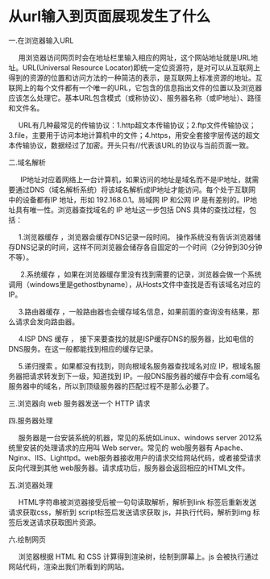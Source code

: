<h1>从url输入到页面展现发生了什么</h1>
<p>一.在浏览器输入URL</p>
<p>&nbsp&nbsp&nbsp&nbsp&nbsp用浏览器访问网页时会在地址栏里输入相应的网址，这个网站地址就是URL地址。URL(Universal Resource Locator)即统一定位资源符，是对可以从互联网上得到的资源的位置和访问方法的一种简洁的表示，是互联网上标准资源的地址。互联网上的每个文件都有一个唯一的URL，它包含的信息指出文件的位置以及浏览器应该怎么处理它。基本URL包含模式（或称协议）、服务器名称（或IP地址）、路径和文件名。</p>
<p>&nbsp&nbsp&nbsp&nbsp&nbspURL有几种最常见的传输协议：1.http超文本传输协议；2.ftp文件传输协议；3.file，主要用于访问本地计算机中的文件；4.https，用安全套接字层传送的超文本传输协议，数据经过了加密。开头只有//代表该URL的协议与当前页面一致。</p>
<p>二.域名解析</p>
<p>&nbsp&nbsp&nbsp&nbsp&nbsp IP地址对应着网络上一台计算机，如果访问的地址是域名而不是IP地址，就需要通过DNS（域名解析系统）将该域名解析成IP地址才能访问。每个处于互联网中的设备都有IP 地址，形如 192.168.0.1。局域网 IP 和公网 IP 是有差别的。IP地址具有唯一性。浏览器查找域名的 IP 地址这一步包括 DNS 具体的查找过程，包括：</p>
<p> &nbsp&nbsp&nbsp&nbsp&nbsp1.浏览器缓存 ，浏览器会缓存DNS记录一段时间。 操作系统没有告诉浏览器储存DNS记录的时间，这样不同浏览器会储存各自固定的一个时间（2分钟到30分钟不等）。</p>
<p> &nbsp&nbsp&nbsp&nbsp&nbsp 2.系统缓存 ，如果在浏览器缓存里没有找到需要的记录，浏览器会做一个系统调用（windows里是gethostbyname），从Hosts文件中查找是否有该域名对应的IP。</p>
<p> &nbsp&nbsp&nbsp&nbsp&nbsp3.路由器缓存 ，一般路由器也会缓存域名信息，如果前面的查询没有结果，那么请求会发向路由器。</p>
<p> &nbsp&nbsp&nbsp&nbsp&nbsp4.ISP DNS 缓存 ， 接下来要查找的就是ISP缓存DNS的服务器，比如电信的DNS服务。在这一般都能找到相应的缓存记录。</p>
<p> &nbsp&nbsp&nbsp&nbsp&nbsp5.递归搜索 。如果都没有找到，则向根域名服务器查找域名对应 IP，根域名服务器把请求转发到下一级，知道找到 IP。一般DNS服务器的缓存中会有.com域名服务器中的域名，所以到顶级服务器的匹配过程不是那么必要了。</p>
<p>三.浏览器向 web 服务器发送一个 HTTP 请求</p>
<p>四.服务器处理</p>
<p>&nbsp&nbsp&nbsp&nbsp&nbsp服务器是一台安装系统的机器，常见的系统如Linux、windows server 2012系统里安装的处理请求的应用叫 Web server。常见的 web服务器有 Apache、Nginx、IIS、Lighttpd。web服务器接收用户的请求交给网站代码，或者接受请求反向代理到其他 web服务器。请求成功后，服务器会返回相应的HTML文件。</p>
<p>五.浏览器处理</p>
<p>&nbsp&nbsp&nbsp&nbsp&nbspHTML字符串被浏览器接受后被一句句读取解析，解析到link 标签后重新发送请求获取css，解析到 script标签后发送请求获取 js，并执行代码，解析到img 标签后发送请求获取图片资源。</p>
<p>六.绘制网页</p>
<p>&nbsp&nbsp&nbsp&nbsp&nbsp浏览器根据 HTML 和 CSS 计算得到渲染树，绘制到屏幕上。js 会被执行通过网站代码，渲染出我们所看到的网站。</p>